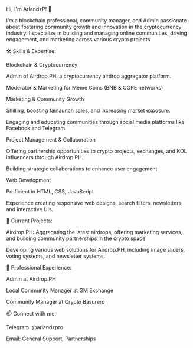 Hi, I'm ArlandzP! 👋

I’m a blockchain professional, community manager, and Admin passionate about fostering community growth and innovation in the cryptocurrency industry. I specialize in building and managing online communities, driving engagement, and marketing across various crypto projects.

🛠 Skills & Expertise:

Blockchain & Cryptocurrency

Admin of Airdrop.PH, a cryptocurrency airdrop aggregator platform.

Moderator & Marketing for Meme Coins (BNB & CORE networks)


Marketing & Community Growth

Shilling, boosting fairlaunch sales, and increasing market exposure.

Engaging and educating communities through social media platforms like Facebook and Telegram.


Project Management & Collaboration

Offering partnership opportunities to crypto projects, exchanges, and KOL influencers through Airdrop.PH.

Building strategic collaborations to enhance user engagement.


Web Development

Proficient in HTML, CSS, JavaScript

Experience creating responsive web designs, search filters, newsletters, and interactive UIs.



🌱 Current Projects:

Airdrop.PH: Aggregating the latest airdrops, offering marketing services, and building community partnerships in the crypto space.

Developing various web solutions for Airdrop.PH, including image sliders, voting systems, and newsletter systems.


💼 Professional Experience:

Admin at Airdrop.PH

Local Community Manager at GM Exchange

Community Manager at Crypto Basurero


📫 Connect with me:

Telegram: @arlandzpro

Email: General Support, Partnerships
